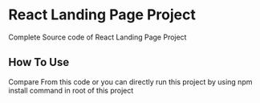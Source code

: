 # React Landing Page Project

Complete Source code of React Landing Page Project

## How To Use

Compare From this code or you can directly run this project by using npm install command in root of this project


